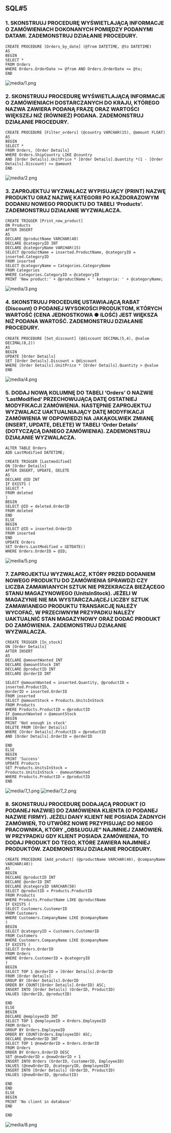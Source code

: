 ## SQL#5  

### 1. SKONSTRUUJ PROCEDURĘ WYŚWIETLAJĄCĄ INFORMACJE O ZAMÓWIENIACH DOKONANYCH POMIĘDZY PODANYMI DATAMI. ZADEMONSTRUJ DZIAŁANIE PROCEDURY.

```
CREATE PROCEDURE [Orders_by_date] (@from DATETIME, @to DATETIME)
AS
BEGIN
SELECT *
FROM Orders
WHERE Orders.OrderDate >= @from AND Orders.OrderDate <= @to;
END
```

![media/1.png](media/4/1.png)

### 2. SKONSTRUUJ PROCEDURĘ WYŚWIETLAJĄCĄ INFORMACJE O ZAMÓWIENIACH DOSTARCZANYCH DO KRAJU, KTÓREGO NAZWA ZAWIERA PODANĄ FRAZĘ ORAZ WARTOŚCI WIĘKSZEJ NIŻ (RÓWNIEŻ) PODANA. ZADEMONSTRUJ DZIAŁANIE PROCEDURY.

```
CREATE PROCEDURE [Filter_orders] (@country VARCHAR(15), @amount FLOAT)
AS
BEGIN
SELECT *
FROM Orders, [Order Details]
WHERE Orders.ShipCountry LIKE @country
AND [Order Details].UnitPrice * [Order Details].Quantity *(1 - [Order Details].Discount) >= @amount
END
```

![media/2.png](media/4/2.png)

### 3.  ZAPROJEKTUJ WYZWALACZ WYPISUJĄCY (PRINT) NAZWĘ PRODUKTU ORAZ NAZWĘ KATEGORII PO KAŻDORAZOWYM DODANIU NOWEGO PRODUKTU DO TABELI ‘Products’. ZADEMONSTRUJ DZIAŁANIE WYZWALACZA.

```
CREATE TRIGGER [Print_new_product]
ON Products
AFTER INSERT
AS
DECLARE @productName VARCHAR(40)
DECLARE @categoryID INT
DECLARE @categoryName VARCHAR(15)
SELECT @productName = inserted.ProductName, @categoryID = inserted.CategoryID
FROM inserted
SELECT @categoryName = Categories.CategoryName
FROM Categories
WHERE Categories.CategoryID = @categoryID
PRINT 'New product:' + @productName + ' kategoria: ' + @categoryName;
```

![media/3.png](media/4/3.png)

### 4.  SKONSTRUUJ PROCEDURĘ USTAWIAJĄCĄ RABAT (Discount) O PODANEJ WYSOKOŚCI PRODUKTOM, KTÓRYCH WARTOŚĆ (CENA JEDNOSTKOWA ● ILOŚĆ) JEST WIĘKSZA NIŻ PODANA WARTOŚĆ. ZADEMONSTRUJ DZIAŁANIE PROCEDURY.

```
CREATE PROCEDURE [Set_discount] (@discount DECIMAL(5,4), @value DECIMAL(8,2))
AS
BEGIN
UPDATE [Order Details]
SET [Order Details].Discount = @discount
WHERE [Order Details].UnitPrice * [Order Details].Quantity > @value
END
```

![media/4.png](media/4/4.png)

### 5.  DODAJ NOWĄ KOLUMNĘ DO TABELI ‘Orders’ O NAZWIE ‘LastModified’ PRZECHOWUJĄCĄ DATĘ OSTATNIEJ MODYFIKACJI ZAMÓWIENIA. NASTĘPNIE ZAPROJEKTUJ WYZWALACZ UAKTUALNIAJĄCY DATĘ MODYFIKACJI ZAMÓWIENIA W ODPOWIEDZI NA JAKĄKOLWIEK ZMIANĘ (INSERT, UPDATE, DELETE) W TABELI ‘Order Details’ (DOTYCZĄCĄ DANEGO ZAMÓWIENIA). ZADEMONSTRUJ DZIAŁANIE WYZWALACZA.
```
ALTER TABLE Orders
ADD LastModified DATETIME;
```
```
CREATE TRIGGER [Lastmodified]
ON [Order Details]
AFTER INSERT, UPDATE, DELETE
AS
DECLARE @ID INT
IF EXISTS (
SELECT *
FROM deleted
)
BEGIN
SELECT @ID = deleted.OrderID
FROM deleted
END
ELSE
BEGIN
SELECT @ID = inserted.OrderID
FROM inserted
END
UPDATE Orders
SET Orders.LastModified = GETDATE()
WHERE Orders.OrderID = @ID;
```

![media/5.png](media/4/5.png)


### 7.  ZAPROJEKTUJ WYZWALACZ, KTÓRY PRZED DODANIEM NOWEGO PRODUKTU DO ZAMÓWIENIA SPRAWDZI CZY LICZBA ZAMAWIANYCH SZTUK NIE PRZEKRACZA BIEŻĄCEGO STANU MAGAZYNOWEGO (UnitsInStock). JEŻELI W MAGAZYNIE NIE MA WYSTARCZAJĄCEJ LICZBY SZTUK ZAMAWIANEGO PRODUKTU TRANSAKCJĘ NALEŻY WYCOFAĆ, W PRZECIWNYM PRZYPADKU NALEŻY UAKTUALNIĆ STAN MAGAZYNOWY ORAZ DODAĆ PRODUKT DO ZAMÓWIENIA. ZADEMONSTRUJ DZIAŁANIE WYZWALACZA.

```
CREATE TRIGGER [In_stock]
ON [Order Details]
AFTER INSERT
AS
DECLARE @amountWanted INT
DECLARE @amountStock INT
DECLARE @productID INT
DECLARE @orderID INT

SELECT @amountWanted = inserted.Quantity, @productID = inserted.ProductID,
@orderID = inserted.OrderID
FROM inserted
SELECT @amountStock = Products.UnitsInStock
FROM Products
WHERE Products.ProductID = @productID
IF @amountWanted > @amountStock
BEGIN
PRINT 'Not enough in stock'
DELETE FROM [Order Details]
WHERE [Order Details].ProductID = @productID
AND [Order Details].OrderID = @orderID

END
ELSE
BEGIN
PRINT 'Success'
UPDATE Products
SET Products.UnitsInStock =
Products.UnitsInStock - @amountWanted
WHERE Products.ProductID = @productID
END
```

![media/7_1.png](media/4/7_1.png)
![media/7_2.png](media/4/7_2.png)


### 8. SKONSTRUUJ PROCEDURĘ DODAJĄCĄ PRODUKT (O PODANEJ NAZWIE) DO ZAMÓWIENIA KLIENTA (O PODANEJ NAZWIE FIRMY). JEŻELI DANY KLIENT NIE POSIADA ŻADNYCH ZAMÓWIEŃ, TO UTWÓRZ NOWE PRZYPISUJĄC DO NIEGO PRACOWNIKA, KTÓRY „OBSŁUGUJE” NAJMNIEJ ZAMÓWIEŃ. W PRZYPADKU GDY KLIENT POSIADA ZAMÓWIENIA, TO DODAJ PRODUKT DO TEGO, KTÓRE ZAWIERA NAJMNIEJ PRODUKTÓW. ZADEMONSTRUJ DZIAŁANIE PROCEDURY.

```
CREATE PROCEDURE [Add_product] (@productName VARCHAR(40), @companyName
VARCHAR(40))
AS
BEGIN
DECLARE @productID INT
DECLARE @orderID INT
DECLARE @categoryID VARCHAR(50)
SELECT @productID = Products.ProductID
FROM Products
WHERE Products.ProductName LIKE @productName
IF EXISTS (
SELECT Customers.CustomerID
FROM Customers
WHERE Customers.CompanyName LIKE @companyName
)
BEGIN
SELECT @categoryID = Customers.CustomerID
FROM Customers
WHERE Customers.CompanyName LIKE @companyName
IF EXISTS (
SELECT Orders.OrderID
FROM Orders
WHERE Orders.CustomerID = @categoryID
)
BEGIN
SELECT TOP 1 @orderID = [Order Details].OrderID
FROM [Order Details]
GROUP BY [Order Details].OrderID
ORDER BY COUNT([Order Details].OrderID) ASC;
INSERT INTO [Order Details] (OrderID, ProductID)
VALUES (@orderID, @productID)

END
ELSE
BEGIN
DECLARE @employeeID INT
SELECT TOP 1 @employeeID = Orders.EmployeeID
FROM Orders
GROUP BY Orders.EmployeeID
ORDER BY COUNT(Orders.EmployeeID) ASC;
DECLARE @newOrderID INT
SELECT TOP 1 @newOrderID = Orders.OrderID
FROM Orders
ORDER BY Orders.OrderID DESC
SET @newOrderID = @newOrderID + 1
INSERT INTO Orders (OrderID, CustomerID, EmployeeID)
VALUES (@newOrderID, @categoryID, @employeeID)
INSERT INTO [Order Details] (OrderID, ProductID)
VALUES (@newOrderID, @productID)

END
END
ELSE
BEGIN
PRINT 'No client in database'
END

END
```

![media/8.png](media/4/8.png)

